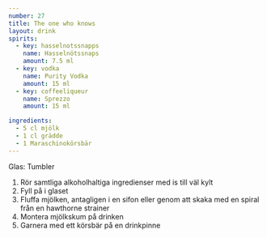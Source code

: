 ```yaml
---
number: 27
title: The one who knows
layout: drink
spirits: 
  - key: hasselnotssnapps
    name: Hasselnötssnaps 
    amount: 7.5 ml
  - key: vodka
    name: Purity Vodka 
    amount: 15 ml
  - key: coffeeliqueur
    name: Sprezzo
    amount: 15 ml

ingredients: 
  - 5 cl mjölk
  - 1 cl grädde
  - 1 Maraschinokörsbär
---
```


Glas: Tumbler

1) Rör samtliga alkoholhaltiga ingredienser med is till väl kylt  
2) Fyll på i glaset  
3) Fluffa mjölken, antagligen i en sifon eller genom att skaka med en spiral från en hawthorne strainer
4) Montera mjölkskum på drinken
5) Garnera med ett körsbär på en drinkpinne
